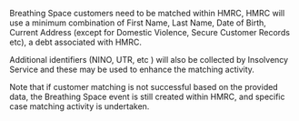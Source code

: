 Breathing Space customers need to be matched within HMRC, HMRC will use a minimum combination of First Name, Last Name, Date of Birth, Current Address (except for Domestic Violence, Secure Customer Records etc), a debt associated with HMRC. 

Additional identifiers (NINO, UTR, etc ) will also be collected by Insolvency Service and these may be used to  enhance the matching activity.  

Note that if customer matching is not successful based on the provided data, the Breathing Space event is still created within HMRC, and specific case matching activity is undertaken.  